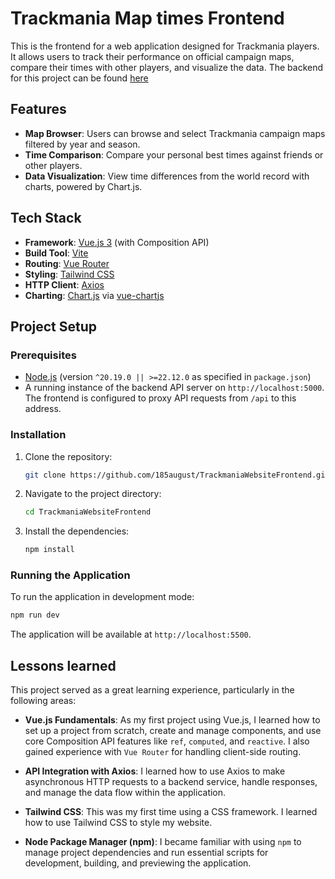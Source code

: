 # Trackmania Map times Frontend

This is the frontend for a web application designed for Trackmania players. It allows users to track their performance on official campaign maps, compare their times with other players, and visualize the data.
The backend for this project can be found [here](https://github.com/185august/TrackmaniaProjectAPI)

## Features

- **Map Browser**: Users can browse and select Trackmania campaign maps filtered by year and season.
- **Time Comparison**: Compare your personal best times against friends or other players.
- **Data Visualization**: View time differences from the world record with charts, powered by Chart.js.

## Tech Stack

- **Framework**: [Vue.js 3](https://vuejs.org/) (with Composition API)
- **Build Tool**: [Vite](https://vitejs.dev/)
- **Routing**: [Vue Router](https://router.vuejs.org/)
- **Styling**: [Tailwind CSS](https://tailwindcss.com/)
- **HTTP Client**: [Axios](https://axios-http.com/)
- **Charting**: [Chart.js](https://www.chartjs.org/) via [vue-chartjs](https://vue-chartjs.org/)

## Project Setup

### Prerequisites

- [Node.js](https://nodejs.org/) (version `^20.19.0 || >=22.12.0` as specified in `package.json`)
- A running instance of the backend API server on `http://localhost:5000`. The frontend is configured to proxy API requests from `/api` to this address.

### Installation

1.  Clone the repository:
    ```sh
    git clone https://github.com/185august/TrackmaniaWebsiteFrontend.git
    ```
2.  Navigate to the project directory:
    ```sh
    cd TrackmaniaWebsiteFrontend
    ```
3.  Install the dependencies:
    ```sh
    npm install
    ```

### Running the Application

To run the application in development mode:

```sh
npm run dev
```

The application will be available at `http://localhost:5500`.

## Lessons learned

This project served as a great learning experience, particularly in the following areas:

- **Vue.js Fundamentals**: As my first project using Vue.js, I learned how to set up a project from scratch, create and manage components, and use core Composition API features like `ref`, `computed`, and `reactive`. I also gained experience with `Vue Router` for handling client-side routing.

- **API Integration with Axios**: I learned how to use Axios to make asynchronous HTTP requests to a backend service, handle responses, and manage the data flow within the application.

- **Tailwind CSS**: This was my first time using a CSS framework. I learned how to use Tailwind CSS to style my website.

- **Node Package Manager (npm)**: I became familiar with using `npm` to manage project dependencies and run essential scripts for development, building, and previewing the application.

